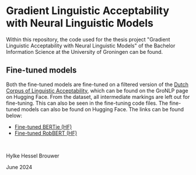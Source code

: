 # Gradient Linguistic Acceptability with Neural Linguistic Models
Within this repository, the code used for the thesis project "Gradient Linguistic Acceptability with Neural Linguistic Models" of the Bachelor Information Science at the University of Groningen can be found. 

## Fine-tuned models
Both the fine-tuned models are fine-tuned on a filtered version of the [Dutch Corpus of Linguistic Acceptability](https://huggingface.co/datasets/GroNLP/dutch-cola), which can be found on the GroNLP page on Hugging Face. From the dataset, all intermediate markings are left out for fine-tuning. This can also be seen in the fine-tuning code files. 
The fine-tuned models can also be found on Hugging Face. The links can be found below:
- [Fine-tuned BERTje (HF)](https://huggingface.co/HylkeBr/bertje_dutch-cola)
- [Fine-tuned RobBERT (HF)](https://huggingface.co/HylkeBr/robbert_dutch-cola)

<br />

Hylke Hessel Brouwer

June 2024
